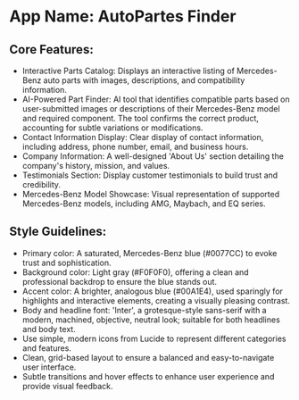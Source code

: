 # **App Name**: AutoPartes Finder

## Core Features:

- Interactive Parts Catalog: Displays an interactive listing of Mercedes-Benz auto parts with images, descriptions, and compatibility information.
- AI-Powered Part Finder: AI tool that identifies compatible parts based on user-submitted images or descriptions of their Mercedes-Benz model and required component. The tool confirms the correct product, accounting for subtle variations or modifications.
- Contact Information Display: Clear display of contact information, including address, phone number, email, and business hours.
- Company Information: A well-designed 'About Us' section detailing the company's history, mission, and values.
- Testimonials Section: Display customer testimonials to build trust and credibility.
- Mercedes-Benz Model Showcase: Visual representation of supported Mercedes-Benz models, including AMG, Maybach, and EQ series.

## Style Guidelines:

- Primary color: A saturated, Mercedes-Benz blue (#0077CC) to evoke trust and sophistication.
- Background color: Light gray (#F0F0F0), offering a clean and professional backdrop to ensure the blue stands out.
- Accent color: A brighter, analogous blue (#00A1E4), used sparingly for highlights and interactive elements, creating a visually pleasing contrast.
- Body and headline font: 'Inter', a grotesque-style sans-serif with a modern, machined, objective, neutral look; suitable for both headlines and body text.
- Use simple, modern icons from Lucide to represent different categories and features.
- Clean, grid-based layout to ensure a balanced and easy-to-navigate user interface.
- Subtle transitions and hover effects to enhance user experience and provide visual feedback.